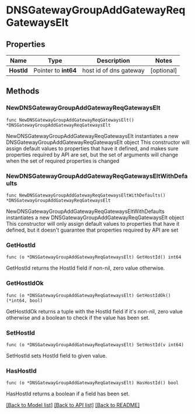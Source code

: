 # DNSGatewayGroupAddGatewayReqGatewaysElt

## Properties

Name | Type | Description | Notes
------------ | ------------- | ------------- | -------------
**HostId** | Pointer to **int64** | host id of dns gateway | [optional] 

## Methods

### NewDNSGatewayGroupAddGatewayReqGatewaysElt

`func NewDNSGatewayGroupAddGatewayReqGatewaysElt() *DNSGatewayGroupAddGatewayReqGatewaysElt`

NewDNSGatewayGroupAddGatewayReqGatewaysElt instantiates a new DNSGatewayGroupAddGatewayReqGatewaysElt object
This constructor will assign default values to properties that have it defined,
and makes sure properties required by API are set, but the set of arguments
will change when the set of required properties is changed

### NewDNSGatewayGroupAddGatewayReqGatewaysEltWithDefaults

`func NewDNSGatewayGroupAddGatewayReqGatewaysEltWithDefaults() *DNSGatewayGroupAddGatewayReqGatewaysElt`

NewDNSGatewayGroupAddGatewayReqGatewaysEltWithDefaults instantiates a new DNSGatewayGroupAddGatewayReqGatewaysElt object
This constructor will only assign default values to properties that have it defined,
but it doesn't guarantee that properties required by API are set

### GetHostId

`func (o *DNSGatewayGroupAddGatewayReqGatewaysElt) GetHostId() int64`

GetHostId returns the HostId field if non-nil, zero value otherwise.

### GetHostIdOk

`func (o *DNSGatewayGroupAddGatewayReqGatewaysElt) GetHostIdOk() (*int64, bool)`

GetHostIdOk returns a tuple with the HostId field if it's non-nil, zero value otherwise
and a boolean to check if the value has been set.

### SetHostId

`func (o *DNSGatewayGroupAddGatewayReqGatewaysElt) SetHostId(v int64)`

SetHostId sets HostId field to given value.

### HasHostId

`func (o *DNSGatewayGroupAddGatewayReqGatewaysElt) HasHostId() bool`

HasHostId returns a boolean if a field has been set.


[[Back to Model list]](../README.md#documentation-for-models) [[Back to API list]](../README.md#documentation-for-api-endpoints) [[Back to README]](../README.md)


